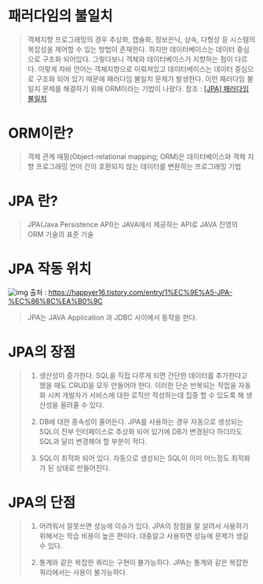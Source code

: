 
# 패러다임의 불일치

> 객체지향 프로그래밍의 경우 추상화, 캡슐화, 정보은닉, 상속, 다형성 등 시스템의 복잡성을 제어할 수 있는 방법이 존재한다.
> 하지만 데이터베이스는 데이터 중심으로 구조화 되어있다. 그렇다보니 객체와 데이터베이스가 지향하는 점이 다르다.
> 이렇게 자바 언어는 객체지향으로 이뤄져있고 데이터베이스는 데이터 중심으로 구조화 되어 있기 때문에 패러다임 불일치 문제가 발생한다.
> 이런 패러다임 불일치 문제를 해결하기 위해 ORM이라는 기법이 나왔다.
> 참조 : [[JPA] 패러다임 불일치](https://jgrammer.tistory.com/76)

# ORM이란?

> 객체 관계 매핑(Object-relational mapping; ORM)은 데이터베이스와 객체 지향 프로그래밍 언어 간의 호환되지 않는 데이터를 변환하는 프로그래밍 기법

# JPA 란?

> JPA(Java Persistence API)는 JAVA에서 제공하는 API로 JAVA 진영의 ORM 기술의 표준 기술

# JPA 작동 위치

![img](https://user-images.githubusercontent.com/73545607/127676415-1205d6a1-0da8-411c-9f39-19560f3e357e.png)
출처 : https://happyer16.tistory.com/entry/1%EC%9E%A5-JPA-%EC%86%8C%EA%B0%9C 

> JPA는 JAVA Application 과 JDBC 사이에서 동작을 한다.


# JPA의 장점

> 1. 생산성이 증가한다.
> SQL을 직접 다루게 되면 간단한 데이터를 추가한다고 했을 때도 CRUD을 모두 만들어야 한다.
> 이러한 단순 반복되는 작업을 자동화 시켜 개발자가 서비스에 대한 로직만 작성하는데 집중 할 수 있도록 해 생산성을 올려줄 수 있다.
> 
> 2. DB에 대한 종속성이 줄어든다.
> JPA를 사용하는 경우 자동으로 생성되는 SQL이 전부 인터페이스로 추상화 되어 있기에 DB가 변경된다 하더라도 SQL과 달리 변경해야 할 부분이 적다.
> 
> 3. SQL이 최적화 되어 있다.
> 자동으로 생성되는 SQL이 이미 어느정도 최적화가 된 상태로 만들어진다. 



# JPA의 단점

> 1. 어려워서 잘못쓰면 성능에 이슈가 있다.
> JPA의 장점을 잘 살려서 사용하기 위해서는 학습 비용이 높은 편이다. 
> 대충알고 사용하면 성능에 문제가 생길 수 있다.
> 
> 2. 통계와 같은 복잡한 쿼리는 구현이 불가능하다.
> JPA는 통계와 같은 복잡한 쿼리에서는 사용이 불가능하다.



